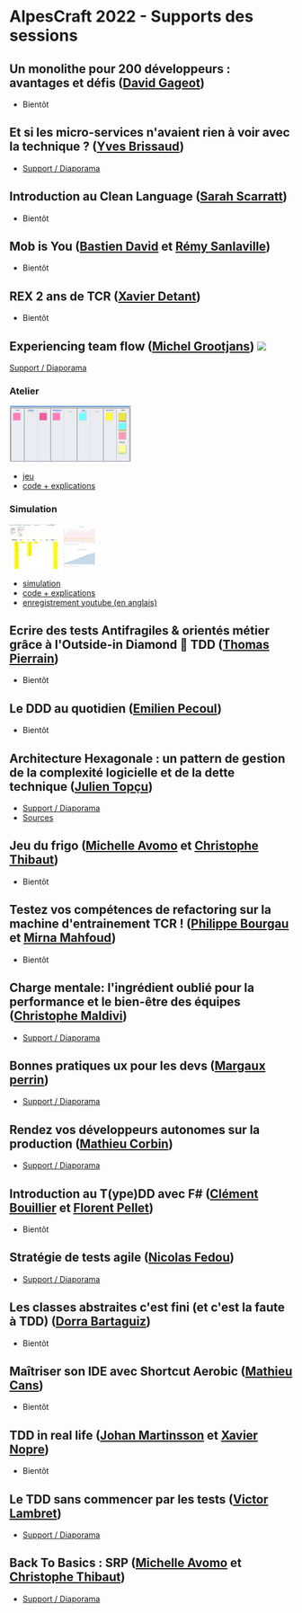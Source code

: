 # AlpesCraft 2022 - Supports des sessions

## Un monolithe pour 200 développeurs : avantages et défis ([David Gageot](https://twitter.com/dgageot))

* Bientôt

## Et si les micro-services n'avaient rien à voir avec la technique ? ([Yves Brissaud](https://twitter.com/_crev_))

* [Support / Diaporama](https://speakerdeck.com/eunomie/alpescraft-2022-et-si-les-micro-services-navaient-rien-a-voir-avec-la-technique)

## Introduction au Clean Language ([Sarah Scarratt](https://www.linkedin.com/in/sarahscarratt2020))

* Bientôt

## Mob is You ([Bastien David](https://twitter.com/bastien_david) et [Rémy Sanlaville](http://twitter.com/sanlaville))

* Bientôt

## REX 2 ans de TCR ([Xavier Detant](https://twitter.com/XDetant))

* Bientôt

## Experiencing team flow ([Michel Grootjans](https://twitter.com/michelgrootjans)) ![](https://www.gravatar.com/avatar/a8aadeed64d0c69df05b0c3d40ae9471?s=25)
[Support / Diaporama](./files/experiencing_team_flow.pdf)
### Atelier
![tableau atelier flow](files/flow-atelier-board.jpg)
* [jeu](https://afternoon-bayou-75731.herokuapp.com/)
* [code + explications](https://github.com/michelgrootjans/dot-game)
### Simulation
![simulation flow](files/flow-simulation.jpg)
* [simulation](https://michelgrootjans.github.io/explaining-flow/)
* [code + explications](https://github.com/michelgrootjans/explaining-flow)
* [enregistrement youtube (en anglais)](https://www.youtube.com/watch?v=bhpQKA9XYcE)

## Ecrire des tests Antifragiles & orientés métier grâce à l'Outside-in Diamond 🔷 TDD ([Thomas Pierrain](https://twitter.com/tpierrain))

* Bientôt

## Le DDD au quotidien ([Emilien Pecoul](https://twitter.com/Ouarzy))

* Bientôt

## Architecture Hexagonale : un pattern de gestion de la complexité logicielle et de la dette technique ([Julien Topçu](https://twitter.com/JulienTopcu))

* [Support / Diaporama](https://slides.com/julientopcu/architecture-hexagonale-un-pattern-de-gestion-de-la-complexit-logicielle-et-de-la-dette-technique)
* [Sources](https://gitlab.com/beyondxscratch/hexagonal-architecture-java-springboot/)

## Jeu du frigo ([Michelle Avomo](https://twitter.com/michelle_avomo) et [Christophe Thibaut](http://twitter.com/ToF_))

* Bientôt

## Testez vos compétences de refactoring sur la machine d'entrainement TCR ! ([Philippe Bourgau](https://www.linkedin.com/in/philippe-bourgau-607a928/?originalSubdomain=fr) et [Mirna Mahfoud](https://twitter.com/mirna_mahfoud))

* Bientôt

## Charge mentale: l'ingrédient oublié pour la performance et le bien-être des équipes ([Christophe Maldivi](https://twitter.com/chmaldivi))

* [Support / Diaporama](./files/charge_mentale.pdf)

## Bonnes pratiques ux pour les devs ([Margaux perrin](https://twitter.com/Margauxlergo))

* [Support / Diaporama](./files/bonnes_pratiques_ux_pour_les_devs.pdf)

## Rendez vos développeurs autonomes sur la production ([Mathieu Corbin](https://twitter.com/_mcorbin))

* [Support / Diaporama](https://www.mcorbin.fr/pdf/slides/dev_autonomes_prod.pdf)

## Introduction au T(ype)DD avec F# ([Clément Bouillier](https://twitter.com/clem_bouillier) et [Florent Pellet](https://twitter.com/florentpellet))

* Bientôt

## Stratégie de tests agile ([Nicolas Fedou](https://twitter.com/CoulasFedou))

* [Support / Diaporama](./files/strategies_de_tests_agile.pdf)

## Les classes abstraites c'est fini (et c'est la faute à TDD) ([Dorra Bartaguiz](https://twitter.com/DorraBartaguiz))

* Bientôt

## Maîtriser son IDE avec Shortcut Aerobic ([Mathieu Cans](https://twitter.com/mathieucans))

* Bientôt

## TDD in real life ([Johan Martinsson](https://twitter.com/johan_alps) et [Xavier Nopre](https://twitter.com/xnopre))

* Bientôt

## Le TDD sans commencer par les tests ([Victor Lambret](https://twitter.com/VictorLambret))

* [Support / Diaporama](./files/tdd_sans_commencer_par_les_tests.pdf)

## Back To Basics : SRP ([Michelle Avomo](https://twitter.com/michelle_avomo) et [Christophe Thibaut](http://twitter.com/ToF_))

* [Support / Diaporama](./files/back_to_basics_srp.pdf)
